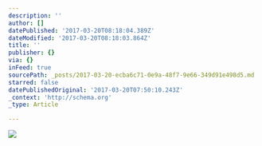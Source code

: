 ```yaml
---
description: ''
author: []
datePublished: '2017-03-20T08:18:04.389Z'
dateModified: '2017-03-20T08:18:03.864Z'
title: ''
publisher: {}
via: {}
inFeed: true
sourcePath: _posts/2017-03-20-ecba6c71-0e9a-48f7-9e66-349d91e498d5.md
starred: false
datePublishedOriginal: '2017-03-20T07:50:10.243Z'
_context: 'http://schema.org'
_type: Article

---
```

![](https://the-grid-user-content.s3-us-west-2.amazonaws.com/1ff3ee91-8d5f-4883-ac9d-292d062b42e8.jpg)